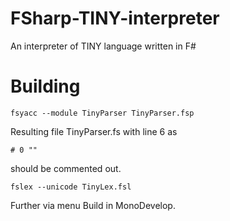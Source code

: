 # FSharp-TINY-interpreter
An interpreter of TINY language written in F#
 
# Building

```
fsyacc --module TinyParser TinyParser.fsp
```

Resulting file TinyParser.fs with line 6 as
```
# 0 ""
```
should be commented out.


```
fslex --unicode TinyLex.fsl
```

Further via menu Build in MonoDevelop.